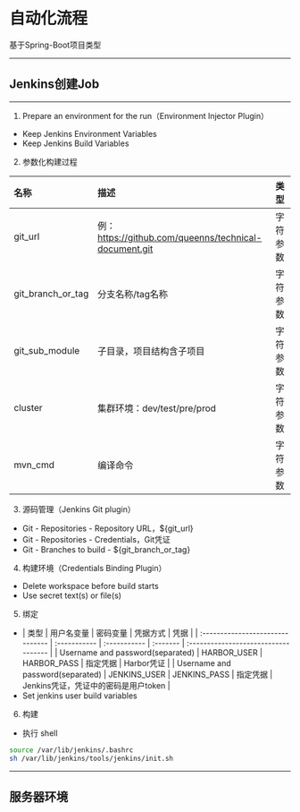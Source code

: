 # 自动化流程
基于Spring-Boot项目类型
******
## Jenkins创建Job
******
1. Prepare an environment for the run（Environment Injector Plugin）
- Keep Jenkins Environment Variables
- Keep Jenkins Build Variables
2. 参数化构建过程

| 名称 | 描述 | 类型 |
|:--- |:--- |:--- |
| git_url | 例：https://github.com/queenns/technical-document.git| 字符参数 |
| git_branch_or_tag | 分支名称/tag名称 | 字符参数 |
| git_sub_module | 子目录，项目结构含子项目 | 字符参数 |
| cluster | 集群环境：dev/test/pre/prod | 字符参数 |
| mvn_cmd | 编译命令 | 字符参数 |
3. 源码管理（Jenkins Git plugin）

- Git - Repositories - Repository URL，${git_url}
- Git - Repositories - Credentials，Git凭证
- Git - Branches to build - ${git_branch_or_tag}
4. 构建环境（Credentials Binding Plugin）

- Delete workspace before build starts
- Use secret text(s) or file(s)
5. 绑定

- | 类型                             | 用户名变量   | 密码变量     | 凭据方式 | 凭据                                 |
| :------------------------------- | :----------- | :----------- | :------- | :----------------------------------- |
| Username and password(separated) | HARBOR_USER  | HARBOR_PASS  | 指定凭据 | Harbor凭证                           |
| Username and password(separated) | JENKINS_USER | JENKINS_PASS | 指定凭据 | Jenkins凭证，凭证中的密码是用户token |
- Set jenkins user build variables
6. 构建

- 执行 shell
```sh
source /var/lib/jenkins/.bashrc
sh /var/lib/jenkins/tools/jenkins/init.sh
```
******
## 服务器环境